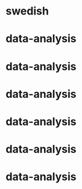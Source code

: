 # swedish
# data-analysis
# data-analysis
# data-analysis
# data-analysis
# data-analysis
# data-analysis
